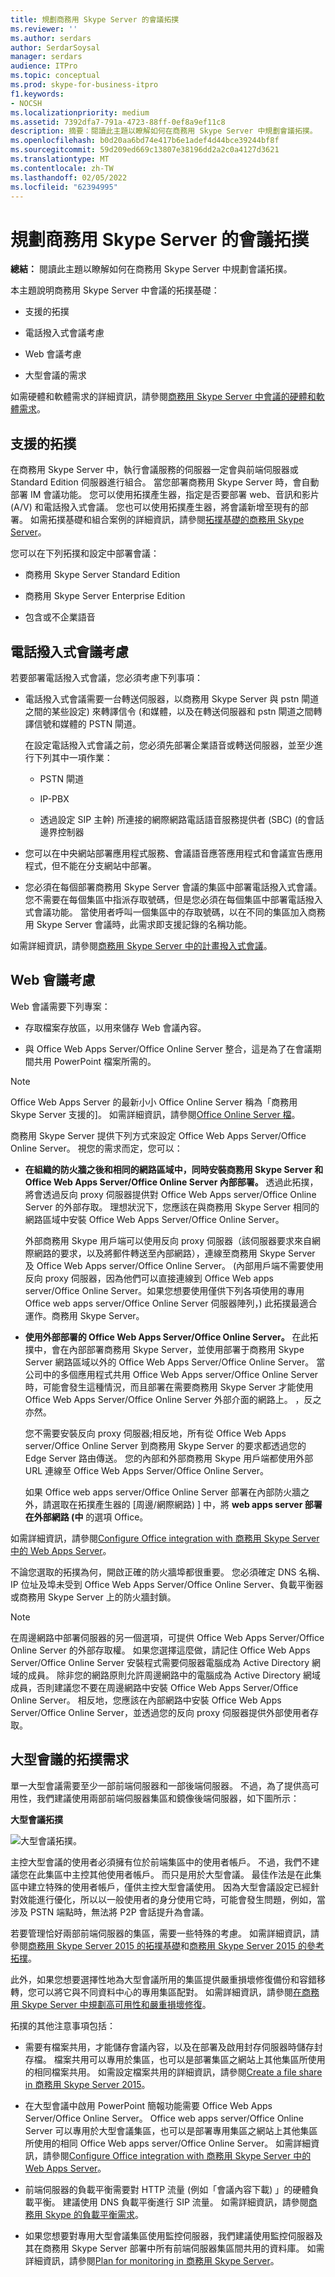 ```yaml
---
title: 規劃商務用 Skype Server 的會議拓撲
ms.reviewer: ''
ms.author: serdars
author: SerdarSoysal
manager: serdars
audience: ITPro
ms.topic: conceptual
ms.prod: skype-for-business-itpro
f1.keywords:
- NOCSH
ms.localizationpriority: medium
ms.assetid: 7392dfa7-791a-4723-88ff-0ef8a9ef11c8
description: 摘要：閱讀此主題以瞭解如何在商務用 Skype Server 中規劃會議拓撲。
ms.openlocfilehash: b0d20aa6bd74e417b6e1adef4d44bce39244bf8f
ms.sourcegitcommit: 59d209ed669c13807e38196dd2a2c0a4127d3621
ms.translationtype: MT
ms.contentlocale: zh-TW
ms.lasthandoff: 02/05/2022
ms.locfileid: "62394995"
---
```

# <a name="plan-your-conferencing-topology-for-skype-for-business-server"></a>規劃商務用 Skype Server 的會議拓撲
 
**總結：** 閱讀此主題以瞭解如何在商務用 Skype Server 中規劃會議拓撲。
  
本主題說明商務用 Skype Server 中會議的拓撲基礎：
  
- 支援的拓撲
    
- 電話撥入式會議考慮
    
- Web 會議考慮
    
- 大型會議的需求
    
如需硬體和軟體需求的詳細資訊，請參閱[商務用 Skype Server 中會議的硬體和軟體需求](hardware-and-software-requirements.md)。
  
## <a name="supported-topologies"></a>支援的拓撲

在商務用 Skype Server 中，執行會議服務的伺服器一定會與前端伺服器或 Standard Edition 伺服器進行組合。 當您部署商務用 Skype Server 時，會自動部署 IM 會議功能。 您可以使用拓撲產生器，指定是否要部署 web、音訊和影片 (A/V) 和電話撥入式會議。 您也可以使用拓撲產生器，將會議新增至現有的部署。 如需拓撲基礎和組合案例的詳細資訊，請參閱[拓撲基礎的商務用 Skype Server](../../plan-your-deployment/topology-basics/topology-basics.md)。
  
您可以在下列拓撲和設定中部署會議：
  
- 商務用 Skype Server Standard Edition
    
- 商務用 Skype Server Enterprise Edition
    
- 包含或不企業語音
    
## <a name="dial-in-conferencing-considerations"></a>電話撥入式會議考慮

若要部署電話撥入式會議，您必須考慮下列事項：
  
- 電話撥入式會議需要一台轉送伺服器，以商務用 Skype Server 與 pstn 閘道之間的某些設定) 來轉譯信令 (和媒體，以及在轉送伺服器和 pstn 閘道之間轉譯信號和媒體的 PSTN 閘道。
    
   在設定電話撥入式會議之前，您必須先部署企業語音或轉送伺服器，並至少進行下列其中一項作業：
    
  - PSTN 閘道
    
  - IP-PBX
    
  - 透過設定 SIP 主幹) 所連接的網際網路電話語音服務提供者 (SBC)  (的會話邊界控制器
    
- 您可以在中央網站部署應用程式服務、會議語音應答應用程式和會議宣告應用程式，但不能在分支網站中部署。
    
- 您必須在每個部署商務用 Skype Server 會議的集區中部署電話撥入式會議。 您不需要在每個集區中指派存取號碼，但是您必須在每個集區中部署電話撥入式會議功能。 當使用者呼叫一個集區中的存取號碼，以在不同的集區加入商務用 Skype Server 會議時，此需求即支援記錄的名稱功能。 
    
如需詳細資訊，請參閱[商務用 Skype Server 中的計畫撥入式會議](dial-in-conferencing.md)。
  
## <a name="web-conferencing-considerations"></a>Web 會議考慮

Web 會議需要下列專案： 
  
- 存取檔案存放區，以用來儲存 Web 會議內容。
    
- 與 Office Web Apps Server/Office Online Server 整合，這是為了在會議期間共用 PowerPoint 檔案所需的。
    
> [!NOTE]
> Office Web Apps Server 的最新小小 Office Online Server 稱為「商務用 Skype Server 支援的]。 如需詳細資訊，請參閱[Office Online Server 檔](/officeonlineserver/office-online-server)。 
  
商務用 Skype Server 提供下列方式來設定 Office Web Apps Server/Office Online Server。 視您的需求而定，您可以：
  
- **在組織的防火牆之後和相同的網路區域中，同時安裝商務用 Skype Server 和 Office Web Apps Server/Office Online Server 內部部署。** 透過此拓撲，將會透過反向 proxy 伺服器提供對 Office Web Apps server/Office Online Server 的外部存取。 理想狀況下，您應該在與商務用 Skype Server 相同的網路區域中安裝 Office Web Apps Server/Office Online Server。
    
    外部商務用 Skype 用戶端可以使用反向 proxy 伺服器（該伺服器要求來自網際網路的要求，以及將郵件轉送至內部網路），連線至商務用 Skype Server 及 Office Web Apps server/Office Online Server。  (內部用戶端不需要使用反向 proxy 伺服器，因為他們可以直接連線到 Office Web apps server/Office Online Server。如果您想要使用僅供下列各項使用的專用 Office web apps server/Office Online Server 伺服器陣列，) 此拓撲最適合運作。商務用 Skype Server。
    
- **使用外部部署的 Office Web Apps Server/Office Online Server。** 在此拓撲中，會在內部部署商務用 Skype Server，並使用部署于商務用 Skype Server 網路區域以外的 Office Web Apps Server/Office Online Server。 當公司中的多個應用程式共用 Office Web Apps server/Office Online Server 時，可能會發生這種情況，而且部署在需要商務用 Skype Server 才能使用 Office Web Apps Server/Office Online Server 外部介面的網路上。 ，反之亦然。
    
    您不需要安裝反向 proxy 伺服器;相反地，所有從 Office Web Apps server/Office Online Server 到商務用 Skype Server 的要求都透過您的 Edge Server 路由傳送。 您的內部和外部商務用 Skype 用戶端都使用外部 URL 連線至 Office Web Apps Server/Office Online Server。
    
    如果 Office web apps server/Office Online Server 部署在內部防火牆之外，請選取在拓撲產生器的 [周邊/網際網路) ] 中，將 **web apps server 部署在外部網路 (中** 的選項 Office。
    
如需詳細資訊，請參閱[Configure Office integration with 商務用 Skype Server 中的 Web Apps Server](../../deploy/deploy-conferencing/office-web-app-server.md)。 
  
不論您選取的拓撲為何，開啟正確的防火牆埠都很重要。 您必須確定 DNS 名稱、IP 位址及埠未受到 Office Web Apps Server/Office Online Server、負載平衡器或商務用 Skype Server 上的防火牆封鎖。
  
> [!NOTE]
> 在周邊網路中部署伺服器的另一個選項，可提供 Office Web Apps Server/Office Online Server 的外部存取權。 如果您選擇這麼做，請記住 Office Web Apps Server/Office Online Server 安裝程式需要伺服器電腦成為 Active Directory 網域的成員。 除非您的網路原則允許周邊網路中的電腦成為 Active Directory 網域成員，否則建議您不要在周邊網路中安裝 Office Web Apps Server/Office Online Server。 相反地，您應該在內部網路中安裝 Office Web Apps Server/Office Online Server，並透過您的反向 proxy 伺服器提供外部使用者存取。 
  
## <a name="topology-requirements-for-large-meetings"></a>大型會議的拓撲需求

單一大型會議需要至少一部前端伺服器和一部後端伺服器。 不過，為了提供高可用性，我們建議使用兩部前端伺服器集區和鏡像後端伺服器，如下圖所示：
  
**大型會議拓撲**

![大型會議拓撲。](../../media/06858900-a262-4a47-96d0-51abd6827064.png)
  
主控大型會議的使用者必須擁有位於前端集區中的使用者帳戶。 不過，我們不建議您在此集區中主控其他使用者帳戶。 而只是用於大型會議。 最佳作法是在此集區中建立特殊的使用者帳戶，僅供主控大型會議使用。 因為大型會議設定已經針對效能進行優化，所以以一般使用者的身分使用它時，可能會發生問題，例如，當涉及 PSTN 端點時，無法將 P2P 會話提升為會議。
  
若要管理恰好兩部前端伺服器的集區，需要一些特殊的考慮。 如需詳細資訊，請參閱[商務用 Skype Server 2015 的拓撲基礎](../../plan-your-deployment/topology-basics/topology-basics.md)和[商務用 Skype Server 2015 的參考拓撲](../../plan-your-deployment/topology-basics/reference-topologies.md)。
  
此外，如果您想要選擇性地為大型會議所用的集區提供嚴重損壞修復備份和容錯移轉，您可以將它與不同資料中心的專用集區配對。 如需詳細資訊，請參閱[在商務用 Skype Server 中規劃高可用性和嚴重損壞修復](../../plan-your-deployment/high-availability-and-disaster-recovery/high-availability-and-disaster-recovery.md)。
  
拓撲的其他注意事項包括：
  
- 需要有檔案共用，才能儲存會議內容，以及在部署及啟用封存伺服器時儲存封存檔。 檔案共用可以專用於集區，也可以是部署集區之網站上其他集區所使用的相同檔案共用。 如需設定檔案共用的詳細資訊，請參閱[Create a file share in 商務用 Skype Server 2015](../../deploy/install/create-a-file-share.md)。
    
- 在大型會議中啟用 PowerPoint 簡報功能需要 Office Web Apps Server/Office Online Server。 Office web apps server/Office Online Server 可以專用於大型會議集區，也可以是部署專用集區之網站上其他集區所使用的相同 Office Web apps server/Office Online Server。 如需詳細資訊，請參閱[Configure Office integration with 商務用 Skype Server 中的 Web Apps Server](../../deploy/deploy-conferencing/office-web-app-server.md)。 
    
- 前端伺服器的負載平衡需要對 HTTP 流量 (例如「會議內容下載) 」的硬體負載平衡。 建議使用 DNS 負載平衡進行 SIP 流量。 如需詳細資訊，請參閱[商務用 Skype 的負載平衡需求](../../plan-your-deployment/network-requirements/load-balancing.md)。 
    
- 如果您想要對專用大型會議集區使用監控伺服器，我們建議使用監控伺服器及其在商務用 Skype Server 部署中所有前端伺服器集區間共用的資料庫。 如需詳細資訊，請參閱[Plan for monitoring in 商務用 Skype Server](../../plan-your-deployment/monitoring.md)。
